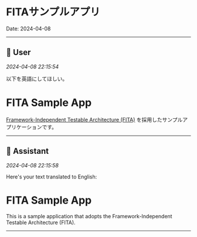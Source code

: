 # FITAサンプルアプリ

Date: 2024-04-08

---

## 👤 User
*2024-04-08 22:15:54*

以下を英語にしてほしい。

# FITA Sample App

[Framework-Independent Testable Architecture (FITA)](#framework-independent-testable-architecture-fita) を採用したサンプルアプリケーションです。

---

## 🤖 Assistant
*2024-04-08 22:15:58*

Here's your text translated to English:

# FITA Sample App

This is a sample application that adopts the Framework-Independent Testable Architecture (FITA).

---
